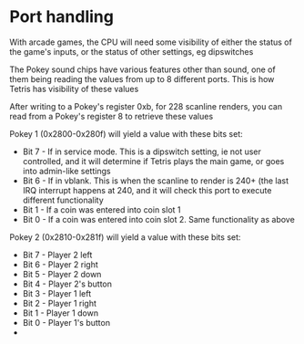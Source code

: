 # Port handling

With arcade games, the CPU will need some visibility of either the status of the game's inputs, or the status of other settings, eg dipswitches

The Pokey sound chips have various features other than sound, one of them being reading the values from up to 8 different ports. This is how Tetris has visibility of these values

After writing to a Pokey's register 0xb, for 228 scanline renders, you can read from a Pokey's register 8 to retrieve these values

Pokey 1 (0x2800-0x280f) will yield a value with these bits set:
* Bit 7 - If in service mode. This is a dipswitch setting, ie not user controlled, and it will determine if Tetris plays the main game, or goes into admin-like settings
* Bit 6 - If in vblank. This is when the scanline to render is 240+ (the last IRQ interrupt happens at 240, and it will check this port to execute different functionality
* Bit 1 - If a coin was entered into coin slot 1
* Bit 0 - If a coin was entered into coin slot 2. Same functionality as above

Pokey 2 (0x2810-0x281f) will yield a value with these bits set:
* Bit 7 - Player 2 left
* Bit 6 - Player 2 right
* Bit 5 - Player 2 down
* Bit 4 - Player 2's button
* Bit 3 - Player 1 left
* Bit 2 - Player 1 right
* Bit 1 - Player 1 down
* Bit 0 - Player 1's button
* 

